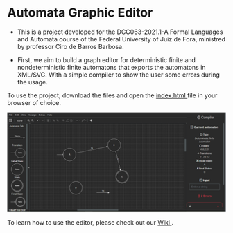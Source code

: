 # Automata Graphic Editor
- This is a project developed for the DCC063-2021.1-A Formal Languages ​​and Automata course of the Federal University of Juiz de Fora, ministred by professor Ciro de Barros Barbosa.

- First, we aim to build a graph editor for deterministic finite and nondeterministic finite automatons that exports the automatons in XML/SVG. With a simple compiler to show the user some errors during the usage.

To use the project, download the files and open the <a href="https://github.com/Piazzi/automata-graphic-editor/blob/main/index.html"> index.html </a> file in your browser of choice.

<img src="images/editor.PNG">

To learn how to use the editor, please check out our <a href="https://github.com/Piazzi/automata-graphic-editor.wiki.git"> Wiki </a> .
